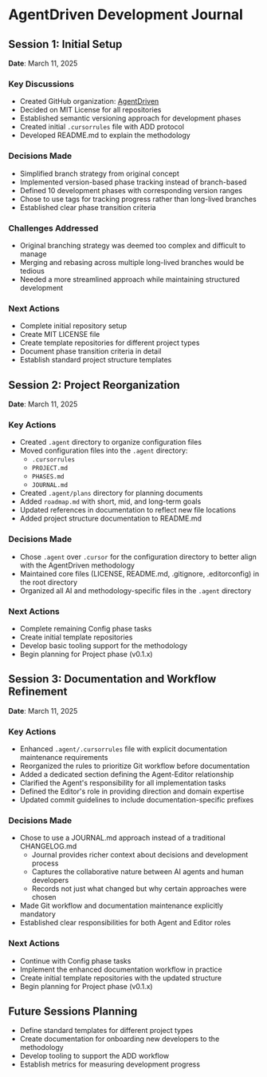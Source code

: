 # AgentDriven Development Journal

## Session 1: Initial Setup

**Date**: March 11, 2025

### Key Discussions

- Created GitHub organization: [AgentDriven](https://github.com/AgentDriven)
- Decided on MIT License for all repositories
- Established semantic versioning approach for development phases
- Created initial `.cursorrules` file with ADD protocol
- Developed README.md to explain the methodology

### Decisions Made

- Simplified branch strategy from original concept
- Implemented version-based phase tracking instead of branch-based
- Defined 10 development phases with corresponding version ranges
- Chose to use tags for tracking progress rather than long-lived branches
- Established clear phase transition criteria

### Challenges Addressed

- Original branching strategy was deemed too complex and difficult to manage
- Merging and rebasing across multiple long-lived branches would be tedious
- Needed a more streamlined approach while maintaining structured development

### Next Actions

- Complete initial repository setup
- Create MIT LICENSE file
- Create template repositories for different project types
- Document phase transition criteria in detail
- Establish standard project structure templates

## Session 2: Project Reorganization

**Date**: March 11, 2025

### Key Actions

- Created `.agent` directory to organize configuration files
- Moved configuration files into the `.agent` directory:
  - `.cursorrules`
  - `PROJECT.md`
  - `PHASES.md`
  - `JOURNAL.md`
- Created `.agent/plans` directory for planning documents
- Added `roadmap.md` with short, mid, and long-term goals
- Updated references in documentation to reflect new file locations
- Added project structure documentation to README.md

### Decisions Made

- Chose `.agent` over `.cursor` for the configuration directory to better align with the AgentDriven methodology
- Maintained core files (LICENSE, README.md, .gitignore, .editorconfig) in the root directory
- Organized all AI and methodology-specific files in the `.agent` directory

### Next Actions

- Complete remaining Config phase tasks
- Create initial template repositories
- Develop basic tooling support for the methodology
- Begin planning for Project phase (v0.1.x)

## Session 3: Documentation and Workflow Refinement

**Date**: March 11, 2025

### Key Actions

- Enhanced `.agent/.cursorrules` file with explicit documentation maintenance requirements
- Reorganized the rules to prioritize Git workflow before documentation
- Added a dedicated section defining the Agent-Editor relationship
- Clarified the Agent's responsibility for all implementation tasks
- Defined the Editor's role in providing direction and domain expertise
- Updated commit guidelines to include documentation-specific prefixes

### Decisions Made

- Chose to use a JOURNAL.md approach instead of a traditional CHANGELOG.md
  - Journal provides richer context about decisions and development process
  - Captures the collaborative nature between AI agents and human developers
  - Records not just what changed but why certain approaches were chosen
- Made Git workflow and documentation maintenance explicitly mandatory
- Established clear responsibilities for both Agent and Editor roles

### Next Actions

- Continue with Config phase tasks
- Implement the enhanced documentation workflow in practice
- Create initial template repositories with the updated structure
- Begin planning for Project phase (v0.1.x)

## Future Sessions Planning

- Define standard templates for different project types
- Create documentation for onboarding new developers to the methodology
- Develop tooling to support the ADD workflow
- Establish metrics for measuring development progress
